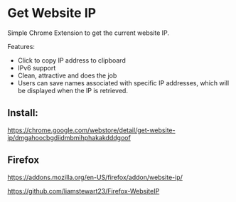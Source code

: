 # Get Website IP
Simple Chrome Extension to get the current website IP.

Features:
- Click to copy IP address to clipboard
- IPv6 support
- Clean, attractive and does the job
- Users can save names associated with specific IP addresses, which will be displayed when the IP is retrieved.

## Install:
https://chrome.google.com/webstore/detail/get-website-ip/dmgahoocbgdiidmbmihphakakdddgoof

## Firefox
https://addons.mozilla.org/en-US/firefox/addon/website-ip/

https://github.com/liamstewart23/Firefox-WebsiteIP
